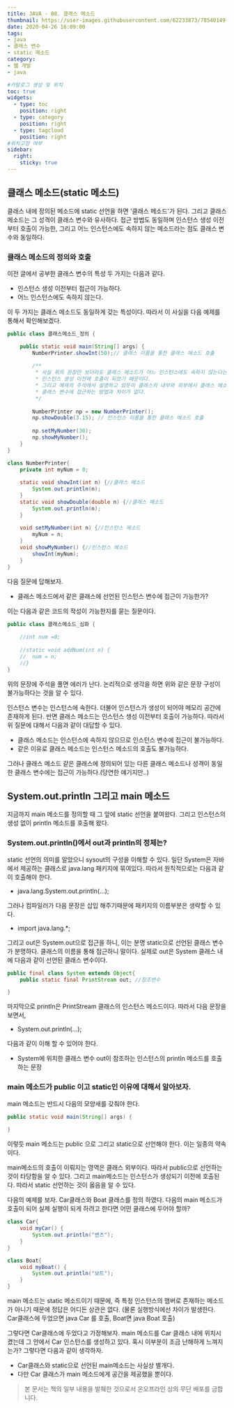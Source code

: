 ```yaml
---
title: JAVA - 08. 클래스 메소드
thumbnail: https://user-images.githubusercontent.com/62233873/78540149-aa58da80-782e-11ea-9754-33ae5e40ec43.jpg
date: 2020-04-26 16:09:00
tags: 
- java
- 클래스 변수
- static 메소드
category:
- 웹 개발
- java

#카탈로그 생성 및 위치
toc: true
widgets:
  - type: toc
    position: right
  - type: category
    position: right
  - type: tagcloud
    position: right
#위치고정 여부
sidebar:
  right:
    sticky: true
---
```

## 클래스 메소드(static 메소드)
클래스 내에 정의된 메소드에 static 선언을 하면 '클래스 메소드'가 된다. 그리고 클래스 메소드는 그 성격이 클래스 변수와 유사하다.
접근 방법도 동일하며 인스턴스 생성 이전부터 호출이 가능한, 그리고 어느 인스턴스에도 속하지 않는 메소드라는 점도 클래스 변수와 동일하다.<!-- more -->

### 클래스 메소드의 정의와 호출
이전 글에서 공부한 클래스 변수의 특성 두 가지는 다음과 같다.
- 인스턴스 생성 이전부터 접근이 가능하다.
- 어느 인스턴스에도 속하지 않는다.

이 두 가지는 클래스 메소드도 동일하게 갖는 특성이다. 따라서 이 사실을 다음 예제를 통해서 확인해보겠다.
```java
public class 클래스메소드_정의 {

	public static void main(String[] args) {
		NumberPrinter.showInt(50);// 클래스 이름을 통한 클래스 메소드 호출
		
		/**
		 * 사실 위의 문장만 보더라도 클래스 메소드가 어느 인스턴스에도 속하지 않는다는 사실을 알 수 있다.
		 * 인스턴스 생성 이전에 호출이 되었기 때문이다. 
		 * 그리고 예제의 주석에서 설명하고 있듯이 클래스의 내부와 외부에서 클래스 메소드를 호출하는 방법은
		 * 클래스 변수에 접근하는 방법과 차이가 없다.
		 */
		
		NumberPrinter np = new NumberPrinter();
		np.showDouble(3.15); // 인스턴스 이름을 통한 클래스 메소드 호출
		
		np.setMyNumber(30);
		np.showMyNumber();
	}
}

class NumberPrinter{
	private int myNum = 0;
	
	static void showInt(int n) {//클래스 메소드
		System.out.println(n);
	}
	static void showDouble(double n) {//클래스 메소드
		System.out.println(n);
	}
	
	void setMyNumber(int n) {//인스턴스 메소드
		myNum = n;
	}
	void showMyNumber() {//인스턴스 메소드
		showInt(myNum);
	}
}
```

다음 질문에 답해보자. 

- 클래스 메소드에서 같은 클래스에 선언된 인스턴스 변수에 접근이 가능한가?

이는 다음과 같은 코드의 작성이 가능한지를 묻는 질문이다.
```java
public class 클래스메소드_심화 {
	
	//int num =0;
	
	//static void addNum(int n) {
	//	num = n;
    //}
}
```
위의 문장에 주석을 풀면 에러가 난다. 논리적으로 생각을 하면 위와 같은 문장 구성이 불가능하다는 것을 알 수 있다.

인스턴스 변수는 인스턴스에 속한다. 더불어 인스턴스가 생성이 되어야 메모리 공간에 존재하게 된다. 반면 클래스 메소드는 인스턴스 생성 이전부터 호출이 가능하다. 따라서 위 질문에 대해서 다음과 같이 대답할 수 있다.

- 클래스 메소드는 인스턴스에 속하지 않으므로 인스턴스 변수에 접근이 불가능하다.
- 같은 이유로 클래스 메소드는 인스턴스 메소드의 호출도 불가능하다.

그러나 클래스 메소드 같은 클래스에 정의되어 있는 다른 클래스 메소드나 성격이 동일한 클래스 변수에는 접근이 가능하다.(당연한 얘기지만..)

## System.out.println 그리고 main 메소드
지금까지 main 메소드를 정의할 때 그 앞에 static 선언을 붙여왔다. 그리고 인스턴스의 생성 없이 println 메소드를 호출해 왔다.

### System.out.println()에서 out과 println의 정체는? 
static 선언의 의미를 알았으니 sysout의 구성을 이해할 수 있다. 일단 System은 자바에서 제공하는 클래스로 java.lang 패키지에 묶여있다.  따라서 원칙적으로는 다음과 같이 호출해야 한다.

- java.lang.System.out.println(...);

그러나 컴파일러가 다음 문장은 삽입 해주기때문에 패키지의 이름부분은 생략할 수 있다. 

- import java.lang.*;

그리고 out은 System.out으로 접근을 하니, 이는 분명 static으로 선언된 클래스 변수가 분명하다.
클래스의 이름을 통해 접근하니 말이다. 
실제로 out은 System 클래스 내에 다음과 같이 선언된 클래스 변수이다.
```java
public final class System extends Object{
	public static final PrintStream out; //참조변수

}
```
마지막으로 println은 PrintStream 클래스의 인스턴스 메소드이다. 따라서 다음 문장을 보면서,

- System.out.println(...);

다음과 같이 이해 할 수 있어야 한다.

- System에 위치한 클래스 변수 out이 참조하는 인스턴스의 println 메소드를 호출하는 문장

### main 메소드가 public 이고 static인 이유에 대해서 알아보자.
main 메소드는 반드시 다음의 모양새를 갖춰야 한다.

```java
public static void main(String[] args) {
		
}
```
이렇듯 main 메소드는 public 으로 그리고 static으로 선언해야 한다. 이는 일종의 약속이다. 

main메소드의 호출이 이뤄지는 영역은 클래스 외부이다. 따라서 public으로 선언하는 것이 타당함을 알 수 있다. 그리고 main메소드는 인스턴스가 생성되기 이전에 호출된다. 따라서 static 선언하는 것이 옳음을 알 수 있다.

다음의 예제를 보자. Car클래스와 Boat 클래스를 정의 하였다. 다음의 main 메소드가 호출이 되어 실제 실행이 되게 하려고 한다면 어떤 클래스에 두어야 할까?

```java
class Car{
	void myCar() {
		System.out.println("밴츠");
	}
}

class Boat{
	void myBoat() {
		System.out.println("보트");
	}
}
```
main 메소드는 static 메소드이기 때문에, 즉 특정 인스턴스의 맴버로 존재하는 메소드가 아니기 때문에 정답은 어디든 상관은 없다. (물론 실행방식에선 차이가 발생한다. Car클래스에 두었으면 java Car 를 호출, Boat면 java Boat 호출)
 
그렇다면 Car클래스에 두었다고 가정해보자. main 메소드를 Car 클래스 내에 위치시켰는데 그 안에서 Car 인스턴스를 생성하고 있다. 혹시 이부분이 조금 난해하게 느껴지는가? 그렇다면 다음과 같이 생각하자.

- Car클래스와 static으로 선언된 main메소드는 사실상 별개다.
- 다만 Car 클래스가 main 메소드에게 공간을 제공했을 뿐이다. 

> 본 문서는 책의 일부 내용을 발췌한 것으로서 온오프라인 상의 무단 배포를 금합니다.


 

